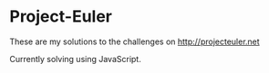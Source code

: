 # Project-Euler
These are my solutions to the challenges on http://projecteuler.net

Currently solving using JavaScript.
